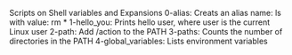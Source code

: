 Scripts on Shell variables and Expansions
0-alias: Creats an alias name: ls with value: rm *
1-hello_you: Prints hello user, where user is the current Linux user
2-path: Add /action to the PATH
3-paths: Counts the number of directories in the PATH
4-global_variables: Lists environment variables
